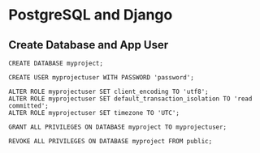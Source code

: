 # PostgreSQL and Django  

## Create Database and App User  
`CREATE DATABASE myproject;`  

`CREATE USER myprojectuser WITH PASSWORD 'password';`  

`ALTER ROLE myprojectuser SET client_encoding TO 'utf8';`  
`ALTER ROLE myprojectuser SET default_transaction_isolation TO 'read committed';`  
`ALTER ROLE myprojectuser SET timezone TO 'UTC';`  

`GRANT ALL PRIVILEGES ON DATABASE myproject TO myprojectuser;` 

`REVOKE ALL PRIVILEGES ON DATABASE myproject FROM public;` 
